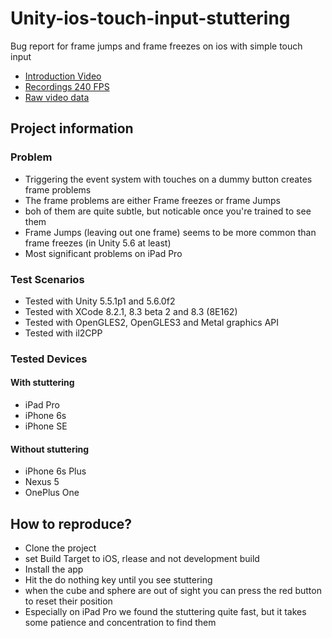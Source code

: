 # Unity-ios-touch-input-stuttering
Bug report for frame jumps and frame freezes on ios with simple touch input

* [Introduction Video](https://youtu.be/2lu996QHSpE)
* [Recordings 240 FPS](https://youtu.be/O4JOB5Gsa6I)
* [Raw video data](https://drive.google.com/drive/folders/0ByTO3RP9DQI0bjl5WklWbVJrZkU?usp=sharing)

## Project information

### Problem

* Triggering the event system with touches on a dummy button creates frame problems
* The frame problems are either Frame freezes or frame Jumps
* boh of them are quite subtle, but noticable once you're trained to see them
* Frame Jumps (leaving out one frame) seems to be more common than frame freezes (in Unity 5.6 at least)
* Most significant problems on iPad Pro

### Test Scenarios
* Tested with Unity 5.5.1p1 and 5.6.0f2
* Tested with XCode 8.2.1, 8.3 beta 2 and 8.3 (8E162)
* Tested with OpenGLES2, OpenGLES3 and Metal graphics API
* Tested with il2CPP

### Tested Devices

#### With stuttering
* iPad Pro
* iPhone 6s
* iPhone SE

#### Without stuttering
* iPhone 6s Plus
* Nexus 5
* OnePlus One


## How to reproduce?

* Clone the project
* set Build Target to iOS, rlease and not development build
* Install the app
* Hit the do nothing key until you see stuttering
* when the cube and sphere are out of sight you can press the red button to reset their position
* Especially on iPad Pro we found the stuttering quite fast, but it takes some patience and concentration to find them
